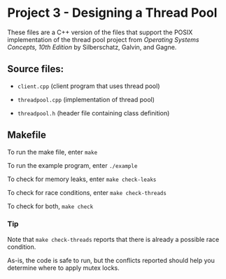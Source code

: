 # Project 3 - Designing a Thread Pool

These files are a C++ version of the files that support the POSIX
implementation of the thread pool project from *Operating Systems
Concepts, 10th Edition* by Silberschatz, Galvin, and Gagne.

## Source files:

- `client.cpp` (client program that uses thread pool)

- `threadpool.cpp` (implementation of thread pool)

- `threadpool.h` (header file containing class definition)

## Makefile

To run the make file, enter `make`

To run the example program, enter `./example`

To check for memory leaks, enter `make check-leaks`

To check for race conditions, enter `make check-threads`

To check for both, `make check`

### Tip

Note that `make check-threads` reports that there is already a possible
race condition.

As-is, the code is safe to run, but the conflicts reported should help
you determine where to apply mutex locks.
